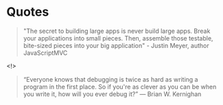 # Quotes

> "The secret to building large apps is never build large apps. Break your applications into small pieces. Then, assemble those testable, bite-sized pieces into your big application" - Justin Meyer, author JavaScriptMVC

<!>

> “Everyone knows that debugging is twice as hard as writing a program in the first place. So if you're as clever as you can be when you write it, how will you ever debug it?” ― Brian W. Kernighan
